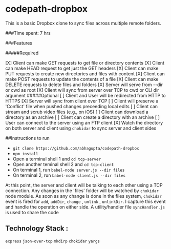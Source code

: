 # codepath-dropbox


This is a basic Dropbox clone to sync files across multiple remote folders.

###Time spent: 7 hrs

###Features 

#####Required

[X] Client can make GET requests to get file or directory contents
[X] Client can make HEAD request to get just the GET headers
[X] Client can make PUT requests to create new directories and files with content
[X] Client can make POST requests to update the contents of a file
[X] Client can make DELETE requests to delete files and folders
[X] Server will serve from --dir or cwd as root
[X] Client will sync from server over TCP to cwd or CLI dir argument
#####Optional
[ ] Client and User will be redirected from HTTP to HTTPS
[X] Server will sync from client over TCP
[ ] Client will preserve a 'Conflict' file when pushed changes preceeding local edits
[ ] Client can stream and scrub video files (e.g., on iOS)
[ ] Client can download a directory as an archive
[ ] Client can create a directory with an archive
[ ] User can connect to the server using an FTP client
[X] Watch the directory on both server and client using `chokidar` to sync server and client sides


##Instructions to run
- `git clone https://github.com/abhagupta/codepath-dropbox`
- `npm install`
- Open a terminal shell 1 and `cd tcp-server`
- Open another teminal shell 2 and `cd tcp-client`
- On terminal 1, run `babel-node server.js --dir files`
- On terminal 2, run `babel-node client.js --dir files`

At this point, the server and client will be talking to each other using a TCP connection. 
Any changes in the 'files' folder will be watched by `chokidar` node module. As soon as any change is done in
the files system, `chokidar` event is fired for `add`, `addDir`, `change` , `unlink` , `unlinkDir`. I capture
this event and handle the operation on either side. A utility/handler file `syncHandler.js` is used to share the code
 
## Technology Stack : 
`express`
`json-over-tcp`
`mkdirp`
`chokidar`
`yargs`



